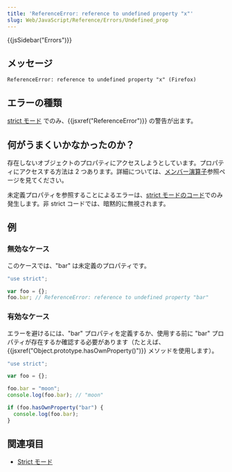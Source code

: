 ```yaml
---
title: 'ReferenceError: reference to undefined property "x"'
slug: Web/JavaScript/Reference/Errors/Undefined_prop
---
```

{{jsSidebar("Errors")}}

## メッセージ

```
ReferenceError: reference to undefined property "x" (Firefox)
```

## エラーの種類

[strict モード](/ja/docs/Web/JavaScript/Reference/Strict_mode) でのみ、{{jsxref("ReferenceError")}} の警告が出ます。

## 何がうまくいかなかったのか？

存在しないオブジェクトのプロパティにアクセスしようとしています。プロパティにアクセスする方法は 2 つあります。詳細については、[メンバー演算子](/ja/docs/Web/JavaScript/Reference/Operators/Property_Accessors)参照ページを見てください。

未定義プロパティを参照することによるエラーは、[strict モードのコード](/ja/docs/Web/JavaScript/Reference/Strict_mode)でのみ発生します。非 strict コードでは、暗黙的に無視されます。

## 例

### 無効なケース

このケースでは、"bar" は未定義のプロパティです。

```js example-bad
"use strict";

var foo = {};
foo.bar; // ReferenceError: reference to undefined property "bar"
```

### 有効なケース

エラーを避けるには、"bar" プロパティを定義するか、使用する前に "bar" プロパティが存在するか確認する必要があります（たとえば、{{jsxref("Object.prototype.hasOwnProperty()")}} メソッドを使用します）。

```js example-good
"use strict";

var foo = {};

foo.bar = "moon";
console.log(foo.bar); // "moon"

if (foo.hasOwnProperty("bar") {
  console.log(foo.bar);
}
```

## 関連項目

- [Strict モード](/ja/docs/Web/JavaScript/Reference/Strict_mode)
